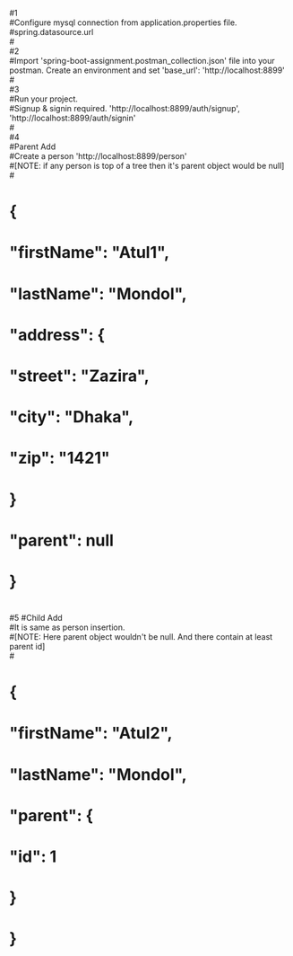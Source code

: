 #1<br>
#Configure mysql connection from application.properties file.<br> 
#spring.datasource.url<br>
#<br>
#2<br>
#Import 'spring-boot-assignment.postman_collection.json' file into your postman. Create an environment and set 'base_url': 'http://localhost:8899'
#<br>
#3<br>
#Run your project.<br>
#Signup & signin required. 'http://localhost:8899/auth/signup', 'http://localhost:8899/auth/signin'<br> 
#<br>
#4<br>
#Parent Add<br>
#Create a person 'http://localhost:8899/person'<br>
#[NOTE: if any person is top of a tree then it's parent object would be null]<br>
#<br>
#   {
#       "firstName": "Atul1",
#       "lastName": "Mondol",
#       "address": {
#           "street": "Zazira",
#           "city": "Dhaka",
#           "zip": "1421"
#        }
#       "parent": null
#   }
#

#5
#Child Add<br>
#It is same as person insertion.<br>
#[NOTE: Here parent object wouldn't be null. And there contain at least parent id]<br>
#<br>
#   {
#       "firstName": "Atul2",
#       "lastName": "Mondol",
#       "parent": {
#           "id": 1
#       }
#   }
#
